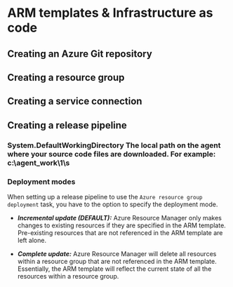 # ARM templates & Infrastructure as code
## Creating an Azure Git repository
## Creating a resource group
## Creating a service connection
## Creating a release pipeline
### System.DefaultWorkingDirectory The local path on the agent where your source code files are downloaded. For example: c:\agent\_work\1\s
### Deployment modes
When setting up a release pipeline to use the ```Azure resource group deployment``` task, you have to the option to specify the deployment mode.

- ***Incremental update (DEFAULT):*** Azure Resource Manager only makes changes to existing resources if they are specified in the ARM template. Pre-existing resources that are not referenced in the ARM template are left alone.  

- ***Complete update:*** Azure Resource Manager will delete all resources within a resource group that are not referenced in the ARM template. Essentially, the ARM template will reflect the current state of all the resources within a resource group.